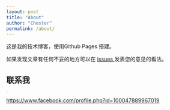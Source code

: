 ```yaml
---
layout: post
title: "About"
author: "Chester"
permalink: /about/
---
```






这是我的技术博客，使用Github Pages 搭建。



如果发现文章有任何不妥的地方可以在 [issues ]( https://github.com/asd2569484392/asd2569484392.github.io/issues )发表您的意见的看法。





## 联系我
<img src="https://image.flaticon.com/icons/png/512/124/124010.png" alt="FaceBook" style="zoom:5%;" /> 

https://www.facebook.com/profile.php?id=100047889967019





